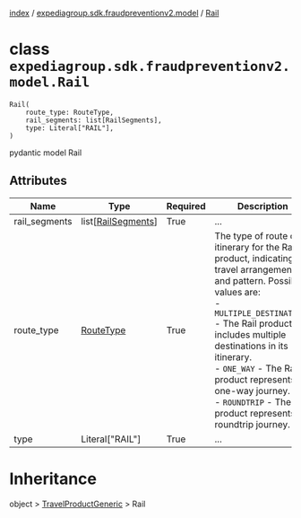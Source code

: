 [index](index.md) / [expediagroup.sdk.fraudpreventionv2.model](expediagroup.sdk.fraudpreventionv2.model.md) / [Rail](Rail.md)
# class `expediagroup.sdk.fraudpreventionv2.model.Rail`
```
Rail(
    route_type: RouteType,
    rail_segments: list[RailSegments],
    type: Literal["RAIL"],
)
```

pydantic model Rail



## Attributes
    
    
        
    
        
    
        
    

|      Name     |                  Type                 | Required |                                                                                                                                                                           Description                                                                                                                                                                            |
|---------------|---------------------------------------|----------|------------------------------------------------------------------------------------------------------------------------------------------------------------------------------------------------------------------------------------------------------------------------------------------------------------------------------------------------------------------|
| rail_segments | list[[RailSegments](RailSegments.md)] |   True   |                                                                                                                                                                               ...                                                                                                                                                                                |
|   route_type  |       [RouteType](RouteType.md)       |   True   | The type of route or itinerary for the Rail product, indicating the travel arrangement and pattern. Possible values are:<br/>- `MULTIPLE_DESTINATIONS` - The Rail product includes multiple destinations in its itinerary.<br/>- `ONE_WAY` - The Rail product represents a one-way journey.<br/>- `ROUNDTRIP` - The Rail product represents a roundtrip journey. |
|      type     |            Literal["RAIL"]            |   True   |                                                                                                                                                                               ...                                                                                                                                                                                |










# Inheritance
object > [TravelProductGeneric](TravelProductGeneric.md) > Rail